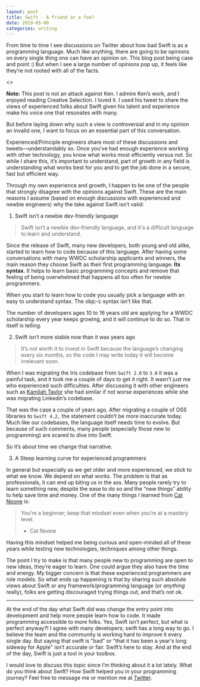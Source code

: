 ```yaml
---
layout: post
title: Swift - A friend or a foe?
date: 2019-05-08
categories: writing
---
```


From time to time I see discussions on Twitter about how bad Swift is as a programming language. Much like anything, there are going to be opinions on every single thing one can have an opinion on. This blog post being case and point :) But when I see a large number of opinions pop up, it feels like they’re not rooted with all of the facts.

<<Tweet from Ken Kocienda>>

**Note:** This post is not an attack against Ken. I admire Ken’s work, and I enjoyed reading Creative Selection. I loved it. I used his tweet to share the views of experienced folks about Swift given his talent and experience make his voice one that resonates with many.

But before laying down why such a view is controversial and in my opinion an invalid one, I want to focus on an essential part of this conversation.

Experienced/Principle engineers share most of these discussions and tweets—understandably so. Once you’ve had enough experience working with other technology, you know what works most efficiently versus not. So while I share this, it’s important to understand, part of growth in any field is understanding what works best for you and to get the job done in a secure, fast but efficient way.

Through my own experience and growth, I happen to be one of the people that strongly disagree with the opinions against Swift. These are the main reasons I assume (based on enough discussions with experienced and newbie engineers) why the take against Swift isn’t valid:

1. Swift isn’t a newbie dev-friendly language

>  Swift isn’t a newbie dev-friendly language, and it's a difficult language to learn and understand.

Since the release of Swift, many new developers, both young and old alike, started to learn how to code because of this language. After having some conversations with many WWDC scholarship applicants and winners, the main reason they choose Swift as their first programming language: **Its syntax**. It helps to learn basic programming concepts and remove that feeling of being overwhelmed that happens all too often for newbie programmers.

When you start to learn how to code you usually pick a language with an easy to understand syntax. The objc-c syntax isn’t like that.

The number of developers ages 10 to 16 years old are applying for a WWDC scholarship every year keeps growing, and it will continue to do so. That in itself is telling.

2. Swift isn’t more stable now than it was years ago

> It’s not worth it to invest in Swift because the language’s changing every six months, so the code I may write today it will become irrelevant soon.

When I was migrating the Iris codebase from `Swift 2.0` to `3.0` it was a painful task, and it took me a couple of days to get it right. It wasn’t just me who experienced such difficulties. After discussing it with other engineers such as [Kamilah Taylor](https://twitter.com/kamilah) she had similar if not worse experiences while she was migrating Linkedin’s codebase.

That was the case a couple of years ago. After migrating a couple of OSS libraries to `Swift 4.2,` the statement couldn’t be more inaccurate today. Much like our codebases, the language itself needs time to evolve. But because of such comments, many people (especially those new to programming) are scared to dive into Swift.

So it’s about time we change that narrative.

3. A Steep learning curve for experienced programmers

In general but especially as we get older and more experienced, we stick to what we know. We depend on what works. The problem is that as professionals, it can end up biting us in the ass. Many people rarely try to learn something new, despite the ease to do so and the “new things” ability to help save time and money.  One of the many things I learned from [Cat Noone](https://twitter.com/imcatnoone) is:

> You’re a beginner; keep that mindset even when you’re at a mastery level.
>  - Cat Noone

Having this mindset helped me being curious and open-minded all of these years while testing new technologies, techniques among other things.

The point I try to make is that many people new to programming are open to new ideas, they’re eager to learn. One could argue they also have the time and energy. My bigger concern is that these experienced programmers are role models. So what ends up happening is that by sharing such absolute views about Swift or any framework/programming language (or *anything* really), folks are getting discouraged trying things out, and that’s not ok.

- - - -

At the end of the day what Swift did was change the entry point into development and help more people learn how to code. It made programming accessible to more folks. Yes, Swift isn’t perfect, but what is perfect anyway?! I agree with many developers; swift has a long way to go. I believe the team and the community is working hard to improve it every single day. But saying that swift is "bad" or "that it has been a year's long sideway for Apple" isn’t accurate or fair. Swift’s here to stay. And at the end of the day, Swift is just a tool in your toolbox.

I would love to discuss this topic since I’m thinking about it a lot lately. What do you think about Swift? How Swift helped you in your programming journey? Feel free to message me or mention me at [Twitter](https://twitter.com/agisilaosts).

